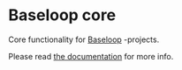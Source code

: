 # Baseloop core

Core functionality for [Baseloop](https://baseloop.dev/) -projects.

Please read [the documentation](https://baseloop.dev/docs) for more info.
